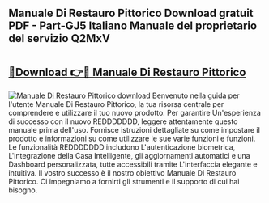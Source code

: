 ## Manuale Di Restauro Pittorico Download gratuit PDF - Part-GJ5 Italiano Manuale del proprietario del servizio Q2MxV

# <h2><a href="http://dfgagj.blite.top/?on=Manuale+Di+Restauro+Pittorico">🔗Download 👉🔴 Manuale Di Restauro Pittorico</a></h2>

[![Manuale Di Restauro Pittorico download](https://i.imgur.com/lujVjoI.png)](http://dfgagj.blite.top/?on=Manuale+Di+Restauro+Pittorico)
Benvenuto nella guida per l'utente Manuale Di Restauro Pittorico, la tua risorsa centrale per comprendere e utilizzare il tuo nuovo prodotto. Per garantire Un'esperienza di successo con il nuovo REDDDDDDD, leggere attentamente questo manuale prima dell'uso. Fornisce istruzioni dettagliate su come impostare il prodotto e informazioni su come utilizzare le sue varie funzioni e funzioni. Le funzionalità REDDDDDDD includono L'autenticazione biometrica, L'integrazione della Casa Intelligente, gli aggiornamenti automatici e una Dashboard personalizzata, tutte accessibili tramite L'interfaccia elegante e intuitiva. Il vostro successo è il nostro obiettivo Manuale Di Restauro Pittorico. Ci impegniamo a fornirti gli strumenti e il supporto di cui hai bisogno.
